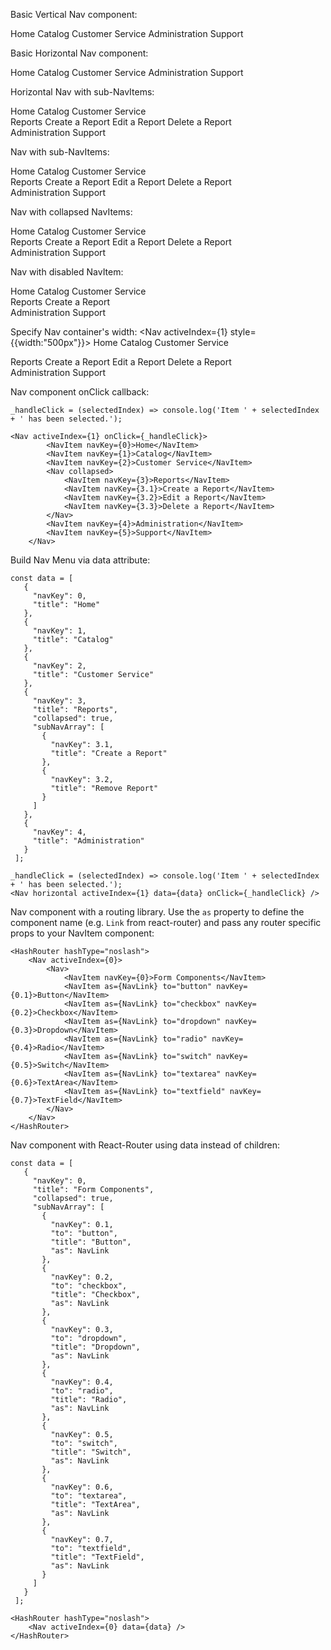 Basic Vertical Nav component:
    <Nav activeIndex={0}>
        <NavItem navKey={0}>Home</NavItem>
        <NavItem navKey={1}>Catalog</NavItem>
        <NavItem navKey={2}>Customer Service</NavItem>
        <NavItem navKey={3}>Administration</NavItem>
        <NavItem navKey={4}>Support</NavItem>
    </Nav>
    
Basic Horizontal Nav component:
    <Nav activeIndex={0} horizontal>
        <NavItem navKey={0}>Home</NavItem>
        <NavItem navKey={1}>Catalog</NavItem>
        <NavItem navKey={2}>Customer Service</NavItem>
        <NavItem navKey={3}>Administration</NavItem>
        <NavItem navKey={4}>Support</NavItem>
    </Nav>
    
Horizontal Nav with sub-NavItems:
    <Nav activeIndex={0} horizontal>
        <NavItem navKey={0}>Home</NavItem>
        <NavItem navKey={1}>Catalog</NavItem>
        <NavItem navKey={2}>Customer Service</NavItem>
        <Nav collapsed>
            <NavItem navKey={3}>Reports</NavItem>
            <NavItem navKey={3.1}>Create a Report</NavItem>
            <NavItem navKey={3.2}>Edit a Report</NavItem>
            <NavItem navKey={3.3}>Delete a Report</NavItem>
        </Nav>
        <NavItem navKey={4}>Administration</NavItem>
        <NavItem navKey={5}>Support</NavItem>
    </Nav>
    
Nav with sub-NavItems:
    <Nav activeIndex={0}>
        <NavItem navKey={0}>Home</NavItem>
        <NavItem navKey={1}>Catalog</NavItem>
        <NavItem navKey={2}>Customer Service</NavItem>
        <Nav>
            <NavItem navKey={3}>Reports</NavItem>
            <NavItem navKey={3.1}>Create a Report</NavItem>
            <NavItem navKey={3.2}>Edit a Report</NavItem>
            <NavItem navKey={3.3}>Delete a Report</NavItem>
        </Nav>
        <NavItem navKey={4}>Administration</NavItem>
        <NavItem navKey={5}>Support</NavItem>
    </Nav>

Nav with collapsed NavItems:
    <Nav activeIndex={1}>
        <NavItem navKey={0}>Home</NavItem>
        <NavItem navKey={1}>Catalog</NavItem>
        <NavItem navKey={2}>Customer Service</NavItem>
        <Nav collapsed>
            <NavItem navKey={3}>Reports</NavItem>
            <NavItem navKey={3.1}>Create a Report</NavItem>
            <NavItem navKey={3.2}>Edit a Report</NavItem>
            <NavItem navKey={3.3}>Delete a Report</NavItem>
        </Nav>
        <NavItem navKey={4}>Administration</NavItem>
        <NavItem navKey={5}>Support</NavItem>
    </Nav>

Nav with disabled NavItem:
    <Nav activeIndex={0}>
            <NavItem navKey={0}>Home</NavItem>
            <NavItem navKey={1}>Catalog</NavItem>
            <NavItem navKey={2} disabled>Customer Service</NavItem>
            <Nav>
                <NavItem navKey={3}>Reports</NavItem>
                <NavItem navKey={3.1} disabled>Create a Report</NavItem>
            </Nav>
            <NavItem navKey={4}>Administration</NavItem>
            <NavItem navKey={5} disabled>Support</NavItem>
        </Nav>

Specify Nav container's width:
    <Nav activeIndex={1} style={{width:"500px"}}>
        <NavItem navKey={0}>Home</NavItem>
        <NavItem navKey={1}>Catalog</NavItem>
        <NavItem navKey={2}>Customer Service</NavItem>
        <Nav collapsed>
            <NavItem navKey={3}>Reports</NavItem>
            <NavItem navKey={3.1}>Create a Report</NavItem>
            <NavItem navKey={3.2}>Edit a Report</NavItem>
            <NavItem navKey={3.3}>Delete a Report</NavItem>
        </Nav>
        <NavItem navKey={4}>Administration</NavItem>
        <NavItem navKey={5}>Support</NavItem>
    </Nav>

Nav component onClick callback:

    _handleClick = (selectedIndex) => console.log('Item ' + selectedIndex + ' has been selected.');

    <Nav activeIndex={1} onClick={_handleClick}>
            <NavItem navKey={0}>Home</NavItem>
            <NavItem navKey={1}>Catalog</NavItem>
            <NavItem navKey={2}>Customer Service</NavItem>
            <Nav collapsed>
                <NavItem navKey={3}>Reports</NavItem>
                <NavItem navKey={3.1}>Create a Report</NavItem>
                <NavItem navKey={3.2}>Edit a Report</NavItem>
                <NavItem navKey={3.3}>Delete a Report</NavItem>
            </Nav>
            <NavItem navKey={4}>Administration</NavItem>
            <NavItem navKey={5}>Support</NavItem>
        </Nav>

Build Nav Menu via data attribute:

    const data = [
       {
         "navKey": 0,
         "title": "Home"
       },
       {
         "navKey": 1,
         "title": "Catalog"
       },
       {
         "navKey": 2,
         "title": "Customer Service"
       },
       {
         "navKey": 3,
         "title": "Reports",
         "collapsed": true,
         "subNavArray": [
           {
             "navKey": 3.1,
             "title": "Create a Report"
           },
           {
             "navKey": 3.2,
             "title": "Remove Report"
           }
         ]
       },
       {
         "navKey": 4,
         "title": "Administration"
       }
     ];

    _handleClick = (selectedIndex) => console.log('Item ' + selectedIndex + ' has been selected.');
    <Nav horizontal activeIndex={1} data={data} onClick={_handleClick} />

Nav component with a routing library. Use the `as` property to define the component name (e.g. `Link` from react-router) and pass any router specific props to your NavItem component:
    
    <HashRouter hashType="noslash">
        <Nav activeIndex={0}>
            <Nav>
                <NavItem navKey={0}>Form Components</NavItem>
                <NavItem as={NavLink} to="button" navKey={0.1}>Button</NavItem>
                <NavItem as={NavLink} to="checkbox" navKey={0.2}>Checkbox</NavItem>
                <NavItem as={NavLink} to="dropdown" navKey={0.3}>Dropdown</NavItem>
                <NavItem as={NavLink} to="radio" navKey={0.4}>Radio</NavItem>
                <NavItem as={NavLink} to="switch" navKey={0.5}>Switch</NavItem>
                <NavItem as={NavLink} to="textarea" navKey={0.6}>TextArea</NavItem>
                <NavItem as={NavLink} to="textfield" navKey={0.7}>TextField</NavItem>
            </Nav>
        </Nav>
    </HashRouter>

Nav component with React-Router using data instead of children:

    const data = [
       {
         "navKey": 0,
         "title": "Form Components",
         "collapsed": true,
         "subNavArray": [
           {
             "navKey": 0.1,
             "to": "button",
             "title": "Button",
             "as": NavLink
           },
           {
             "navKey": 0.2,
             "to": "checkbox",
             "title": "Checkbox",
             "as": NavLink
           },
           {
             "navKey": 0.3,
             "to": "dropdown",
             "title": "Dropdown",
             "as": NavLink
           },
           {
             "navKey": 0.4,
             "to": "radio",
             "title": "Radio",
             "as": NavLink
           },
           {
             "navKey": 0.5,
             "to": "switch",
             "title": "Switch",
             "as": NavLink
           },
           {
             "navKey": 0.6,
             "to": "textarea",
             "title": "TextArea",
             "as": NavLink
           },
           {
             "navKey": 0.7,
             "to": "textfield",
             "title": "TextField",
             "as": NavLink
           }
         ]
       }
     ];

    <HashRouter hashType="noslash">
        <Nav activeIndex={0} data={data} />
    </HashRouter>
